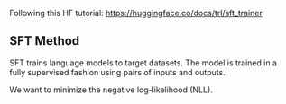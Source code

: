 Following this HF tutorial: https://huggingface.co/docs/trl/sft_trainer

## SFT Method

SFT trains language models to target datasets. The model is trained in a
fully supervised fashion using pairs of inputs and outputs.

We want to minimize the negative log-likelihood (NLL).